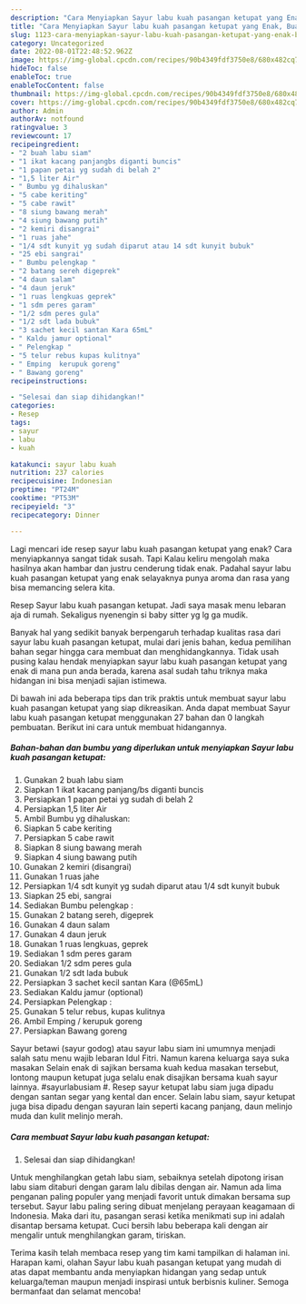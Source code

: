 ```yaml
---
description: "Cara Menyiapkan Sayur labu kuah pasangan ketupat yang Enak, Buat Buka Puasa}"
title: "Cara Menyiapkan Sayur labu kuah pasangan ketupat yang Enak, Buat Buka Puasa}"
slug: 1123-cara-menyiapkan-sayur-labu-kuah-pasangan-ketupat-yang-enak-buat-buka-puasa
category: Uncategorized
date: 2022-08-01T22:48:52.962Z
image: https://img-global.cpcdn.com/recipes/90b4349fdf3750e8/680x482cq70/sayur-labu-kuah-pasangan-ketupat-foto-resep-utama.jpg
hideToc: false
enableToc: true
enableTocContent: false
thumbnail: https://img-global.cpcdn.com/recipes/90b4349fdf3750e8/680x482cq70/sayur-labu-kuah-pasangan-ketupat-foto-resep-utama.jpg
cover: https://img-global.cpcdn.com/recipes/90b4349fdf3750e8/680x482cq70/sayur-labu-kuah-pasangan-ketupat-foto-resep-utama.jpg
author: Admin
authorAv: notfound
ratingvalue: 3
reviewcount: 17
recipeingredient:
- "2 buah labu siam"
- "1 ikat kacang panjangbs diganti buncis"
- "1 papan petai yg sudah di belah 2"
- "1,5 liter Air"
- " Bumbu yg dihaluskan"
- "5 cabe keriting"
- "5 cabe rawit"
- "8 siung bawang merah"
- "4 siung bawang putih"
- "2 kemiri disangrai"
- "1 ruas jahe"
- "1/4 sdt kunyit yg sudah diparut atau 14 sdt kunyit bubuk"
- "25 ebi sangrai"
- " Bumbu pelengkap "
- "2 batang sereh digeprek"
- "4 daun salam"
- "4 daun jeruk"
- "1 ruas lengkuas geprek"
- "1 sdm peres garam"
- "1/2 sdm peres gula"
- "1/2 sdt lada bubuk"
- "3 sachet kecil santan Kara 65mL"
- " Kaldu jamur optional"
- " Pelengkap "
- "5 telur rebus kupas kulitnya"
- " Emping  kerupuk goreng"
- " Bawang goreng"
recipeinstructions:

- "Selesai dan siap dihidangkan!"
categories:
- Resep
tags:
- sayur
- labu
- kuah

katakunci: sayur labu kuah 
nutrition: 237 calories
recipecuisine: Indonesian
preptime: "PT24M"
cooktime: "PT53M"
recipeyield: "3"
recipecategory: Dinner

---
```



Lagi mencari ide resep sayur labu kuah pasangan ketupat yang enak? Cara menyiapkannya sangat tidak susah. Tapi Kalau keliru mengolah maka hasilnya akan hambar dan justru cenderung tidak enak. Padahal sayur labu kuah pasangan ketupat yang enak selayaknya punya aroma dan rasa yang bisa memancing selera kita.


Resep Sayur labu kuah pasangan ketupat. Jadi saya masak menu lebaran aja di rumah. Sekaligus nyenengin si baby sitter yg lg ga mudik.

Banyak hal yang sedikit banyak berpengaruh terhadap kualitas rasa dari sayur labu kuah pasangan ketupat, mulai dari jenis bahan, kedua pemilihan bahan segar hingga cara membuat dan menghidangkannya. Tidak usah pusing kalau hendak menyiapkan sayur labu kuah pasangan ketupat yang enak di mana pun anda berada, karena asal sudah tahu triknya maka hidangan ini bisa menjadi sajian istimewa.


Di bawah ini ada beberapa tips dan trik praktis untuk membuat sayur labu kuah pasangan ketupat yang siap dikreasikan. Anda dapat membuat Sayur labu kuah pasangan ketupat menggunakan 27 bahan dan 0 langkah pembuatan. Berikut ini cara untuk membuat hidangannya.

<!--inarticleads1-->

##### Bahan-bahan dan bumbu yang diperlukan untuk menyiapkan Sayur labu kuah pasangan ketupat:

1. Gunakan 2 buah labu siam
1. Siapkan 1 ikat kacang panjang/bs diganti buncis
1. Persiapkan 1 papan petai yg sudah di belah 2
1. Persiapkan 1,5 liter Air
1. Ambil  Bumbu yg dihaluskan:
1. Siapkan 5 cabe keriting
1. Persiapkan 5 cabe rawit
1. Siapkan 8 siung bawang merah
1. Siapkan 4 siung bawang putih
1. Gunakan 2 kemiri (disangrai)
1. Gunakan 1 ruas jahe
1. Persiapkan 1/4 sdt kunyit yg sudah diparut atau 1/4 sdt kunyit bubuk
1. Siapkan 25 ebi, sangrai
1. Sediakan  Bumbu pelengkap :
1. Gunakan 2 batang sereh, digeprek
1. Gunakan 4 daun salam
1. Gunakan 4 daun jeruk
1. Gunakan 1 ruas lengkuas, geprek
1. Sediakan 1 sdm peres garam
1. Sediakan 1/2 sdm peres gula
1. Gunakan 1/2 sdt lada bubuk
1. Persiapkan 3 sachet kecil santan Kara (@65mL)
1. Sediakan  Kaldu jamur (optional)
1. Persiapkan  Pelengkap :
1. Gunakan 5 telur rebus, kupas kulitnya
1. Ambil  Emping / kerupuk goreng
1. Persiapkan  Bawang goreng


Sayur betawi (sayur godog) atau sayur labu siam ini umumnya menjadi salah satu menu wajib lebaran Idul Fitri. Namun karena keluarga saya suka masakan Selain enak di sajikan bersama kuah kedua masakan tersebut, lontong maupun ketupat juga selalu enak disajikan bersama kuah sayur lainnya. #sayurlabusiam #. Resep sayur ketupat labu siam juga dipadu dengan santan segar yang kental dan encer. Selain labu siam, sayur ketupat juga bisa dipadu dengan sayuran lain seperti kacang panjang, daun melinjo muda dan kulit melinjo merah. 

<!--inarticleads2-->

##### Cara membuat Sayur labu kuah pasangan ketupat:


1. Selesai dan siap dihidangkan!

Untuk menghilangkan getah labu siam, sebaiknya setelah dipotong irisan labu siam ditaburi dengan garam lalu dibilas dengan air. Namun ada lima penganan paling populer yang menjadi favorit untuk dimakan bersama sup tersebut. Sayur labu paling sering dibuat menjelang perayaan keagamaan di Indonesia. Maka dari itu, pasangan serasi ketika menikmati sup ini adalah disantap bersama ketupat. Cuci bersih labu beberapa kali dengan air mengalir untuk menghilangkan garam, tiriskan. 

Terima kasih telah membaca resep yang tim kami tampilkan di halaman ini. Harapan kami, olahan Sayur labu kuah pasangan ketupat yang mudah di atas dapat membantu anda menyiapkan hidangan yang sedap untuk keluarga/teman maupun menjadi inspirasi untuk berbisnis kuliner. Semoga bermanfaat dan selamat mencoba!
